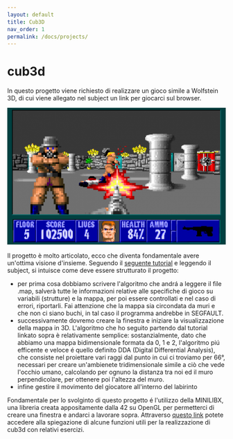 ```yaml
---
layout: default
title: Cub3D
nav_order: 1
permalink: /docs/projects/
---
```


# cub3d
In questo progetto viene richiesto di realizzare un gioco simile a Wolfstein 3D, di cui viene allegato nel subject un link per giocarci sul browser.

![img](../../img/wolf3d.png)

Il progetto è molto articolato, ecco che diventa fondamentale avere un'ottima visione d'insieme. Seguendo il [seguente tutorial](https://harm-smits.github.io/42docs/projects/cub3d.html) e leggendo il subject, si intuisce come deve essere strutturato il progetto:

- per prima cosa dobbiamo scrivere l'algoritmo che andrá a leggere il file .map, salverà tutte le informazioni relative alle specifiche di gioco su variabili (strutture) e la mappa, per poi essere controllati e nel caso di errori, riportarli. Fai attenzione che la mappa sia circondata da muri e che non ci siano buchi, in tal caso il programma andrebbe in SEGFAULT.
- successivamente dovremo creare la finestra e iniziare la visualizzazione della mappa in 3D. L'algoritmo che ho seguito partendo dal tutorial linkato sopra è relativamente semplice: sostanzialmente, dato che abbiamo una mappa bidimensionale formata da 0, 1 e 2, l'algoritmo piú efficente e veloce é quello definito DDA (Digital Differential Analysis), che consiste nel proiettare vari raggi dal punto in cui ci troviamo per 66°, necessari per creare un'ambienete tridimensionale simile a ciò che vede l'occhio umano, calcolando per ognuno la distanza tra noi ed il muro perpendicolare, per ottenere poi l'altezza del muro.
- infine gestire il movimento del giocatore all'interno del labirinto

Fondamentale per lo svolginto di questo progetto é l'utilizzo della MINILIBX, una libreria creata appositamente dalla 42 su OpenGL per permetterci di creare una finestra e andarci a lavorare sopra. Attraverso [questo link](https://harm-smits.github.io/42docs/libs/minilibx) potete accedere alla spiegazione di
alcune funzioni utili per la realizzazione di cub3d con relativi esercizi.
